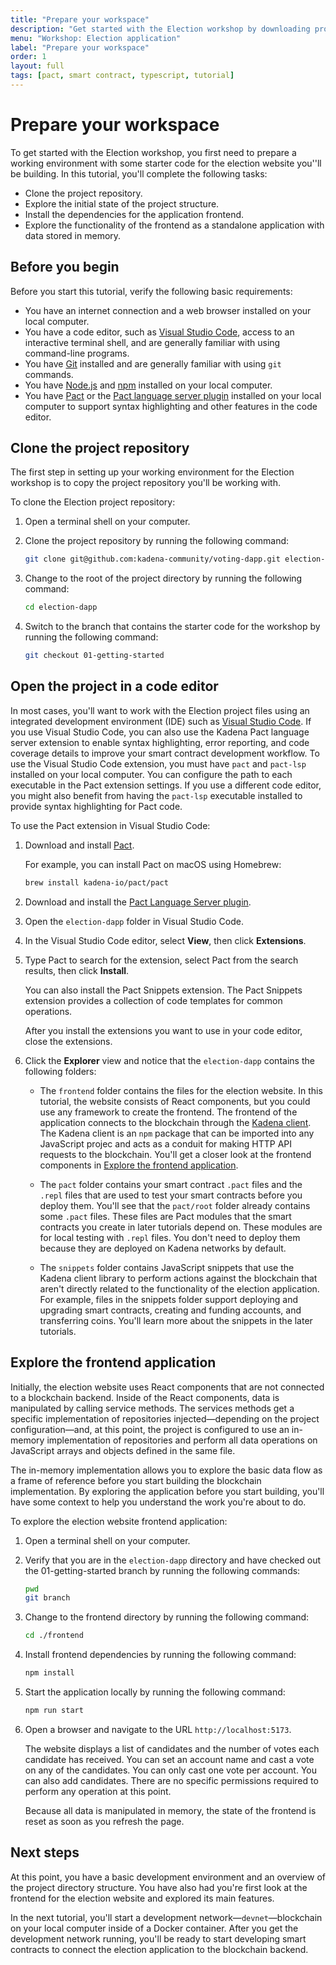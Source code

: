 ```yaml
---
title: "Prepare your workspace"
description: "Get started with the Election workshop by downloading project code and exploring the directories and application frontend."
menu: "Workshop: Election application"
label: "Prepare your workspace"
order: 1
layout: full
tags: [pact, smart contract, typescript, tutorial]
---
```


# Prepare your workspace

To get started with the Election workshop, you first need to prepare a working environment with some starter code for the election website you''ll be building.
In this tutorial, you'll complete the following tasks:

- Clone the project repository.
- Explore the initial state of the project structure. 
- Install the dependencies for the application frontend.
- Explore the functionality of the frontend as a standalone application with data stored in memory.

## Before you begin

Before you start this tutorial, verify the following basic requirements:

- You have an internet connection and a web browser installed on your local computer.
- You have a code editor, such as [Visual Studio Code](https://code.visualstudio.com/download), access to an interactive terminal shell, and are generally familiar with using command-line programs.
- You have [Git](https://git-scm.com/downloads) installed and are generally familiar with using `git` commands.
- You have [Node.js](https://nodejs.dev/en/learn/how-to-install-nodejs/) and [npm](https://docs.npmjs.com/downloading-and-installing-node-js-and-npm) installed on your local computer.
- You have [Pact](https://github.com/kadena-io/pact#installing-pact) or the [Pact language server plugin](https://github.com/kadena-io/pact-lsp/releases) installed on your local computer to support syntax highlighting and other features in the code editor.

## Clone the project repository

The first step in setting up your working environment for the Election workshop is to copy the project repository you'll be working with.

To clone the Election project repository:

1. Open a terminal shell on your computer.

1. Clone the project repository by running the following command:

   ```bash
   git clone git@github.com:kadena-community/voting-dapp.git election-dapp
   ```

1. Change to the root of the project directory by running the following command:
   
   ```bash
   cd election-dapp
   ```

1. Switch to the branch that contains the starter code for the workshop by running the following command:
   
   ```bash
   git checkout 01-getting-started
   ```

## Open the project in a code editor

In most cases, you'll want to work with the Election project files using an integrated development environment (IDE) such as [Visual Studio Code](https://code.visualstudio.com/). 
If you use Visual Studio Code, you can also use the Kadena Pact language server extension to enable syntax highlighting, error reporting, and code coverage details to improve your smart contract development workflow. 
To use the Visual Studio Code extension, you must have `pact` and `pact-lsp` installed on your local computer. 
You can configure the path to each executable in the Pact extension settings. 
If you use a different code editor, you might also benefit from having the `pact-lsp` executable installed to provide syntax highlighting for Pact code. 

To use the Pact extension in Visual Studio Code:

1. Download and install [Pact](https://github.com/kadena-io/pact#installing-pact).
   
   For example, you can install Pact on macOS using Homebrew:

   ```bash
   brew install kadena-io/pact/pact
   ```

2. Download and install the [Pact Language Server plugin](https://github.com/kadena-io/pact-lsp/releases).

3. Open the `election-dapp` folder in Visual Studio Code.

4. In the Visual Studio Code editor, select **View**, then click **Extensions**.

5. Type Pact to search for the extension, select Pact from the search results, then click **Install**.
   
   You can also install the Pact Snippets extension.
   The Pact Snippets extension provides a collection of code templates for common operations.

   After you install the extensions you want to use in your code editor, close the extensions.

1. Click the **Explorer** view and notice that the `election-dapp` contains the following folders: 
   
   - The `frontend` folder contains the files for the election website.
     In this tutorial, the website consists of React components, but you could use any framework to create the frontend.
     The frontend of the application connects to the blockchain through the [Kadena client](https://www.npmjs.com/package/@kadena/client).
     The Kadena client is an `npm` package that can be imported into any JavaScript projec and acts as a conduit for making HTTP API requests to the blockchain. 
     You'll get a closer look at the frontend components in [Explore the frontend application](#explore-the-frontend-application).

   - The `pact` folder contains your smart contract `.pact` files  and the `.repl` files that are used to test your smart contracts before you deploy them. You'll see that the `pact/root` folder already contains some `.pact` files. 
      These files are Pact modules that the smart contracts you create in later tutorials depend on. 
      These modules are for local testing with `.repl` files. 
      You don't need to deploy them because they are deployed on Kadena networks by default.

   - The `snippets` folder contains JavaScript snippets that use the Kadena client library to perform actions against the blockchain that aren't directly related to the functionality of the election application. 
      For example, files in the snippets folder support deploying and upgrading smart contracts, creating and funding accounts, and transferring coins. 
      You'll learn more about the snippets in the later tutorials.

## Explore the frontend application

Initially, the election website uses React components that are not connected to a blockchain backend. 
Inside of the React components, data is manipulated by calling service methods.
The services methods get a specific implementation of repositories injected—depending on the project configuration—and, at this point, the project is configured to use an in-memory implementation of repositories and perform all data operations on JavaScript arrays and objects defined in the same file. 

The in-memory implementation allows you to explore the basic data flow as a frame of reference before you start building the blockchain implementation. 
By exploring the application before you start building, you'll have some context to help you understand the work you're about to do.

To explore the election website frontend application:

1. Open a terminal shell on your computer.

2. Verify that you are in the `election-dapp` directory and have checked out the 01-getting-started branch by running the following commands:
   
   ``` bash
   pwd
   git branch
   ```

3. Change to the frontend directory by running the following command:

   ```bash
   cd ./frontend
   ```

1. Install frontend dependencies by running the following command:

   ```bash
   npm install
   ```

1. Start the application locally by running the following command:

    ```bash
   npm run start
   ```
 
2. Open a browser and navigate to the URL `http://localhost:5173`.

   The website displays a list of candidates and the number of votes each candidate has received. 
   You can set an account name and cast a vote on any of the candidates. 
   You can only cast one vote per account.
   You can also add candidates. 
   There are no specific permissions required to perform any operation at this point.

   Because all data is manipulated in memory, the state of the frontend is reset as soon as you refresh the page.
 
## Next steps

At this point, you have a basic development environment and an overview of the project directory structure. 
You have also had you're first look at the frontend for the election website and explored its main features. 

In the next tutorial, you'll start a development network—`devnet`—blockchain on your local computer inside of a Docker container. 
After you get the development network running, you'll be ready to start developing smart contracts to connect the election application to the blockchain backend.
